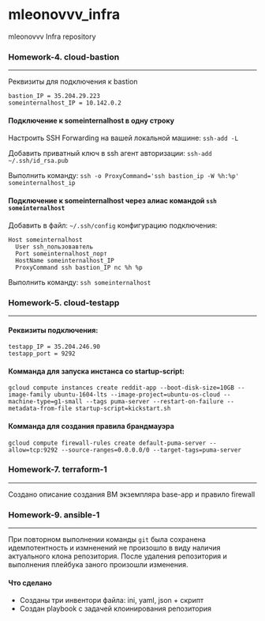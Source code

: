 # mleonovvv_infra
mleonovvv Infra repository

### Homework-4. cloud-bastion
-------

Реквизиты для подключения к bastion
```
bastion_IP = 35.204.29.223
someinternalhost_IP = 10.142.0.2
```
#### Подключение к someinternalhost в одну строку
Настроить SSH Forwarding на вашей локальной машине:
`ssh-add -L`

Добавить приватный ключ в ssh агент авторизации:
`ssh-add ~/.ssh/id_rsa.pub`

Выполнить команду:
`ssh -o ProxyCommand='ssh bastion_ip -W %h:%p' someinternalhost_ip`

#### Подключение к someinternalhost через алиас командой `ssh someinternalhost`
Добавить в файл:
`~/.ssh/config`
конфигурацию подключения:
```
Host someinternalhost
  User ssh_пользовавтель
  Port someinternalhost_порт
  HostName someinternalhost_IP
  ProxyCommand ssh bastion_IP nc %h %p
```
Выполнить команду: `ssh someinternalhost`

### Homework-5. cloud-testapp
-------

#### Реквизиты подключения:
```
testapp_IP = 35.204.246.90
testapp_port = 9292 
```

#### Комманда для запуска инстанса со startup-script:
`gcloud compute instances create reddit-app --boot-disk-size=10GB --image-family ubuntu-1604-lts --image-project=ubuntu-os-cloud --machine-type=g1-small --tags puma-server --restart-on-failure --metadata-from-file startup-script=kickstart.sh`

#### Комманда для создания правила брандмауэра
`gcloud compute firewall-rules create default-puma-server --allow=tcp:9292 --source-ranges=0.0.0.0/0 --target-tags=puma-server`

### Homework-7. terraform-1
-------

Создано описание создания ВМ экземпляра base-app и правило firewall

### Homework-9. ansible-1
-------

При повторном выполнении команды `git` была сохранена идемпотентность и измненений не произошло в виду наличия актуального клона репозитория. После удаления репозитория и выполнения плейбука заного произошли изменения.

#### Что сделано ####
 - Созданы три инвентори файла: ini, yaml, json + скрипт
 - Создан playbook с задачей клоинирования репозитория
